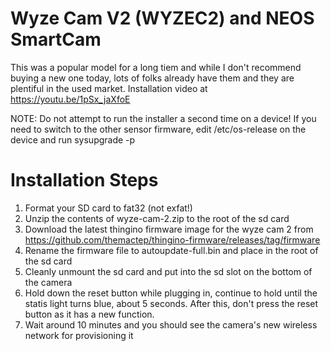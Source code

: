 # Wyze Cam V2 (WYZEC2) and NEOS SmartCam

This was a popular model for a long tiem and while I don't recommend buying a new one today, lots of folks already have them and they are plentiful in the used market.
Installation video at https://youtu.be/1pSx_jaXfoE

NOTE: Do not attempt to run the installer a second time on a device! If you need to switch to the other sensor firmware, edit /etc/os-release on the device and run sysupgrade -p


# Installation Steps

1. Format your SD card to fat32 (not exfat!)
2. Unzip the contents of wyze-cam-2.zip to the root of the sd card
3. Download the latest thingino firmware image for the wyze cam 2 from https://github.com/themactep/thingino-firmware/releases/tag/firmware 
4. Rename the firmware file to autoupdate-full.bin and place in the root of the sd card
5. Cleanly unmount the sd card and put into the sd slot on the bottom of the camera
6. Hold down the reset button while plugging in, continue to hold until the statis light turns blue, about 5 seconds. After this, don't press the reset button as it has a new function.
7. Wait around 10 minutes and you should see the camera's new wireless network for provisioning it

